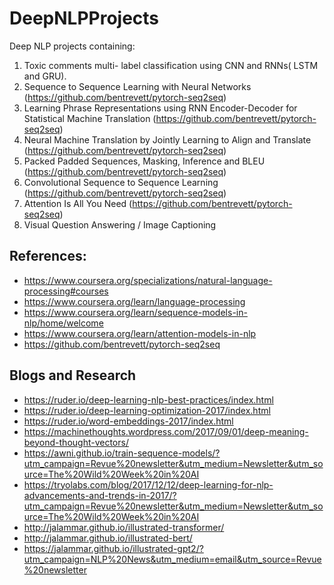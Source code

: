 # DeepNLPProjects

Deep NLP projects containing:

1. Toxic comments multi- label classification using CNN and RNNs( LSTM and GRU).
2. Sequence to Sequence Learning with Neural Networks (https://github.com/bentrevett/pytorch-seq2seq)
3. Learning Phrase Representations using RNN Encoder-Decoder for Statistical Machine Translation (https://github.com/bentrevett/pytorch-seq2seq)
4. Neural Machine Translation by Jointly Learning to Align and Translate (https://github.com/bentrevett/pytorch-seq2seq)
5. Packed Padded Sequences, Masking, Inference and BLEU (https://github.com/bentrevett/pytorch-seq2seq)
6. Convolutional Sequence to Sequence Learning (https://github.com/bentrevett/pytorch-seq2seq)
7. Attention Is All You Need (https://github.com/bentrevett/pytorch-seq2seq)
8. Visual Question Answering / Image Captioning


## References:


- https://www.coursera.org/specializations/natural-language-processing#courses
- https://www.coursera.org/learn/language-processing
- https://www.coursera.org/learn/sequence-models-in-nlp/home/welcome
- https://www.coursera.org/learn/attention-models-in-nlp
- https://github.com/bentrevett/pytorch-seq2seq



## Blogs and Research

- https://ruder.io/deep-learning-nlp-best-practices/index.html
- https://ruder.io/deep-learning-optimization-2017/index.html
- https://ruder.io/word-embeddings-2017/index.html
- https://machinethoughts.wordpress.com/2017/09/01/deep-meaning-beyond-thought-vectors/
- https://awni.github.io/train-sequence-models/?utm_campaign=Revue%20newsletter&utm_medium=Newsletter&utm_source=The%20Wild%20Week%20in%20AI
- https://tryolabs.com/blog/2017/12/12/deep-learning-for-nlp-advancements-and-trends-in-2017/?utm_campaign=Revue%20newsletter&utm_medium=Newsletter&utm_source=The%20Wild%20Week%20in%20AI
- http://jalammar.github.io/illustrated-transformer/
- http://jalammar.github.io/illustrated-bert/
- https://jalammar.github.io/illustrated-gpt2/?utm_campaign=NLP%20News&utm_medium=email&utm_source=Revue%20newsletter
